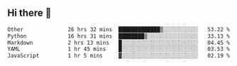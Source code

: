 ## Hi there 👋

<!--START_SECTION:waka-->

```txt
Other              26 hrs 32 mins  █████████████▒░░░░░░░░░░░   53.22 %
Python             16 hrs 31 mins  ████████▒░░░░░░░░░░░░░░░░   33.13 %
Markdown           2 hrs 13 mins   █░░░░░░░░░░░░░░░░░░░░░░░░   04.45 %
YAML               1 hr 45 mins    █░░░░░░░░░░░░░░░░░░░░░░░░   03.53 %
JavaScript         1 hr 5 mins     ▓░░░░░░░░░░░░░░░░░░░░░░░░   02.19 %
```

<!--END_SECTION:waka-->
